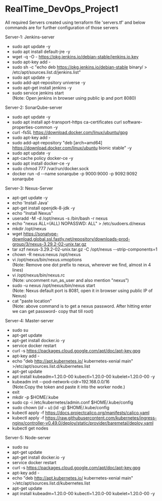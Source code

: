 # RealTime_DevOps_Project1
All required Servers created using terraform file 'servers.tf' and below commands are for further configuration of those servers

Server-1: Jenkins-server
- sudo apt update -y
- sudo apt install default-jre -y
- wget -q -O - https://pkg.jenkins.io/debian-stable/jenkins.io.key
- sudo apt-key add -
- sudo sh -c "echo deb https://pkg.jenkins.io/debian-stable binary/ > /etc/apt/sources.list.d/jenkins.list"
- sudo apt update -y
- sudo add-apt-repository universe -y
- sudo apt-get install jenkins -y
- sudo service jenkins start \
(Note: Open jenkins in browser using public ip and port 8080)

Server-2: SonarQube-server
- sudo apt update -y
- sudo apt install apt-transport-https ca-certificates curl software-properties-common -y
- curl -fsSL https://download.docker.com/linux/ubuntu/gpg
- sudo apt-key add -
- sudo add-apt-repository "deb [arch=amd64] https://download.docker.com/linux/ubuntu bionic stable" -y
- sudo apt update -y
- apt-cache policy docker-ce -y
- sudo apt install docker-ce -y
- sudo chmod 777 /var/run/docker.sock
- docker run -d --name sonarqube -p 9000:9000 -p 9092:9092 sonarqube

Server-3: Nexus-Server 
- apt-get update -y
- echo 'Install Java'
- apt-get install openjdk-8-jdk -y
- echo "Install Nexus"
- useradd -M -d /opt/nexus -s /bin/bash -r nexus
- echo "nexus ALL=(ALL) NOPASSWD: ALL" > /etc/sudoers.d/nexus
- mkdir /opt/nexus
- wget https://sonatype-download.global.ssl.fastly.net/repository/downloads-prod-group/3/nexus-3.29.2-02-unix.tar.gz
- tar xzf nexus-3.29.2-02-unix.tar.gz -C /opt/nexus --strip-components=1
- chown -R nexus:nexus /opt/nexus
- vi /opt/nexus/bin/nexus.vmoptions \
(Note: Remove one dot prefix to nexus, wherever we find, almost in 4 lines)
- vi /opt/nexus/bin/nexus.rc \
(Note: uncomment run_as_user and also mention "nexus")
- sudo -u nexus /opt/nexus/bin/nexus start \
(Note: Nexus default port is 8081, open it in browser using public IP of Nexus)
- cat "paste location" \
(Note: above command is to get a nexus password. After hitting enter we can get password- copy that till root)

Server-4: Master-server
- sudo su
- apt-get update
- apt-get install docker.io -y
- service docker restart
- curl -s https://packages.cloud.google.com/apt/doc/apt-key.gpg
- apt-key add -
- echo "deb http://apt.kubernetes.io/ kubernetes-xenial main" >/etc/apt/sources.list.d/kubernetes.list
- apt-get update
- apt install kubeadm=1.20.0-00 kubectl=1.20.0-00 kubelet=1.20.0-00 -y
- kubeadm init --pod-network-cidr=192.168.0.0/16 \
 (Note:Copy the token and paste it into the worker node.)
- exit
- mkdir -p $HOME/.kube
- sudo cp -i /etc/kubernetes/admin.conf $HOME/.kube/config
- sudo chown $(id -u):$(id -g) $HOME/.kube/config
- kubectl apply -f https://docs.projectcalico.org/manifests/calico.yaml
- kubectl apply -f https://raw.githubusercontent.com/kubernetes/ingress-nginx/controller-v0.49.0/deploy/static/provider/baremetal/deploy.yaml
- kubectl get nodes

Server-5: Node-server
- sudo su
- apt-get update
- apt-get install docker.io -y
- service docker restart
- curl -s https://packages.cloud.google.com/apt/doc/apt-key.gpg
- apt-key add -
- echo "deb http://apt.kubernetes.io/ kubernetes-xenial main" >/etc/apt/sources.list.d/kubernetes.list
- apt-get update
- apt install kubeadm=1.20.0-00 kubectl=1.20.0-00 kubelet=1.20.0-00 -y

